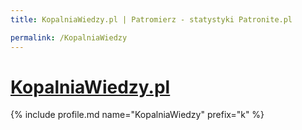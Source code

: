 ```yaml
---
title: KopalniaWiedzy.pl | Patromierz - statystyki Patronite.pl

permalink: /KopalniaWiedzy
---
```


# [KopalniaWiedzy.pl](https://patronite.pl/KopalniaWiedzy)

{% include profile.md name="KopalniaWiedzy" prefix="k" %}
